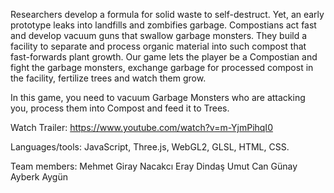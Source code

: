 
 Researchers develop a formula for solid waste to self-destruct. Yet, an early prototype leaks into landfills and zombifies garbage. Compostians act fast and develop vacuum guns that swallow garbage monsters. They build a facility to separate and process organic material into such compost that fast-forwards plant growth.
Our game lets the player be a Compostian and fight the garbage monsters, exchange garbage for processed compost in the facility, fertilize trees and watch them grow.

In this game, you need to vacuum Garbage Monsters who are attacking you, process them into Compost and feed it to Trees.


Watch Trailer:  https://www.youtube.com/watch?v=m-YjmPihqI0


Languages/tools: JavaScript, Three.js, WebGL2, GLSL, HTML, CSS.


Team members: 
  Mehmet Giray Nacakcı
  Eray Dindaş
  Umut Can Günay
  Ayberk Aygün

